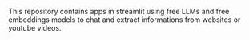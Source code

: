 This repository contains apps in streamlit using free LLMs and free embeddings models to chat and extract informations from websites or youtube videos.
